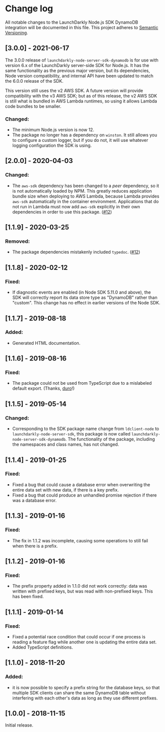# Change log

All notable changes to the LaunchDarkly Node.js SDK DynamoDB integration will be documented in this file. This project adheres to [Semantic Versioning](http://semver.org).

## [3.0.0] - 2021-06-17
The 3.0.0 release of `launchdarkly-node-server-sdk-dynamodb` is for use with version 6.x of the LaunchDarkly server-side SDK for Node.js. It has the same functionality as the previous major version, but its dependencies, Node version compatibility, and internal API have been updated to match the 6.0.0 release of the SDK.

This version still uses the v2 AWS SDK. A future version will provide compatibility with the v3 AWS SDK; but as of this release, the v2 AWS SDK is still what is bundled in AWS Lambda runtimes, so using it allows Lambda code bundles to be smaller.

### Changed:
- The minimum Node.js version is now 12.
- The package no longer has a dependency on `winston`. It still allows you to configure a custom logger, but if you do not, it will use whatever logging configuration the SDK is using.

## [2.0.0] - 2020-04-03
### Changed:
- The `aws-sdk` dependency has been changed to a _peer_ dependency, so it is not automatically loaded by NPM. This greatly reduces application bundle size when deploying to AWS Lambda, because Lambda provides `aws-sdk` automatically in the container environment. Applications that do not run in Lambda must now add `aws-sdk` explicitly in their own dependencies in order to use this package. ([#12](https://github.com/launchdarkly/node-server-sdk-dynamodb/issues/12))

## [1.1.9] - 2020-03-25
### Removed:
- The package dependencies mistakenly included `typedoc`. ([#12](https://github.com/launchdarkly/node-server-sdk-dynamodb/issues/12))

## [1.1.8] - 2020-02-12
### Fixed:
- If diagnostic events are enabled (in Node SDK 5.11.0 and above), the SDK will correctly report its data store type as &#34;DynamoDB&#34; rather than &#34;custom&#34;. This change has no effect in earlier versions of the Node SDK.

## [1.1.7] - 2019-08-18
### Added:
- Generated HTML documentation.

## [1.1.6] - 2019-08-16
### Fixed:
- The package could not be used from TypeScript due to a mislabeled default export. (Thanks, [duro](https://github.com/launchdarkly/node-server-sdk-dynamodb/pull/9)!)


## [1.1.5] - 2019-05-14
### Changed:
- Corresponding to the SDK package name change from `ldclient-node` to `launchdarkly-node-server-sdk`, this package is now called `launchdarkly-node-server-sdk-dynamodb`. The functionality of the package, including the namespaces and class names, has not changed.

## [1.1.4] - 2019-01-25
### Fixed:
- Fixed a bug that could cause a database error when overwriting the entire data set with new data, if there is a key prefix.
- Fixed a bug that could produce an unhandled promise rejection if there was a database error.

## [1.1.3] - 2019-01-16
### Fixed:
- The fix in 1.1.2 was incomplete, causing some operations to still fail when there is a prefix.

## [1.1.2] - 2019-01-16
### Fixed:
- The prefix property added in 1.1.0 did not work correctly: data was written with prefixed keys, but was read with non-prefixed keys. This has been fixed.

## [1.1.1] - 2019-01-14
### Fixed:
- Fixed a potential race condition that could occur if one process is reading a feature flag while another one is updating the entire data set.
- Added TypeScript definitions.

## [1.1.0] - 2018-11-20
### Added:
- it is now possible to specify a prefix string for the database keys, so that multiple SDK clients can share the same DynamoDB table without interfering with each other's data as long as they use different prefixes.

## [1.0.0] - 2018-11-15

Initial release.
